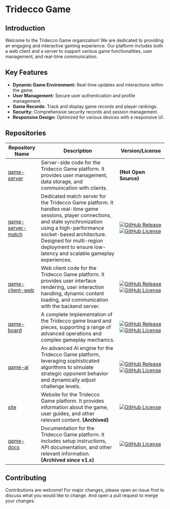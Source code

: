 # Tridecco Game

## Introduction

Welcome to the Tridecco Game organization! We are dedicated to providing an engaging and interactive gaming experience. Our platform includes both a web client and a server to support various game functionalities, user management, and real-time communication.

## Key Features

- **Dynamic Game Environment:** Real-time updates and interactions within the game.
- **User Management:** Secure user authentication and profile management.
- **Game Records:** Track and display game records and player rankings.
- **Security:** Comprehensive security records and session management.
- **Responsive Design:** Optimized for various devices with a responsive UI.

## Repositories

| Repository Name                                                    | Description                                                                                                                                                                                                                                                                                | Version/License                                                                                                                                                                                                                                                                                        |
| ------------------------------------------------------------------ | ------------------------------------------------------------------------------------------------------------------------------------------------------------------------------------------------------------------------------------------------------------------------------------------ | ------------------------------------------------------------------------------------------------------------------------------------------------------------------------------------------------------------------------------------------------------------------------------------------------------ |
| [game-server](https://github.com/tridecco/game-server)             | Server-side code for the Tridecco Game platform. It provides user management, data storage, and communication with clients.                                                                                                                                                                | **(Not Open Source)**                                                                                                                                                                                                                                                                                  |
| [game-server-match](https://github.com/tridecco/game-server-match) | Dedicated match server for the Tridecco Game platform. It handles real-time game sessions, player connections, and state synchronization using a high-performance socket-based architecture. Designed for multi-region deployment to ensure low-latency and scalable gameplay experiences. | [![GitHub Release](https://img.shields.io/github/v/release/tridecco/game-server-match)](https://github.com/tridecco/game-server-match/releases) [![GitHub License](https://img.shields.io/github/license/tridecco/game-server-match)](https://github.com/tridecco/game-server-match/blob/main/LICENSE) |
| [game-client-web](https://github.com/tridecco/game-client-web)     | Web client code for the Tridecco Game platform. It provides user interface rendering, user interaction handling, dynamic content loading, and communication with the backend server.                                                                                                       | [![GitHub Release](https://img.shields.io/github/v/release/tridecco/game-client-web)](https://github.com/tridecco/game-client-web/releases) [![GitHub License](https://img.shields.io/github/license/tridecco/game-client-web)](https://github.com/tridecco/game-client-web/blob/main/LICENSE)         |
| [game-board](https://github.com/tridecco/game-board)               | A complete implementation of the Tridecco game board and pieces, supporting a range of advanced operations and complex gameplay mechanics.                                                                                                                                                 | [![GitHub Release](https://img.shields.io/github/v/release/tridecco/game-board)](https://github.com/tridecco/game-board/releases) [![GitHub License](https://img.shields.io/github/license/tridecco/game-board)](https://github.com/tridecco/game-board/blob/main/LICENSE)                             |
| [game-ai](https://github.com/tridecco/game-ai)                     | An advanced AI engine for the Tridecco Game platform, leveraging sophisticated algorithms to simulate strategic opponent behavior and dynamically adjust challenge levels.                                                                                                                 | [![GitHub Release](https://img.shields.io/github/v/release/tridecco/game-ai)](https://github.com/tridecco/game-ai/releases) [![GitHub License](https://img.shields.io/github/license/tridecco/game-ai)](https://github.com/tridecco/game-ai/blob/main/LICENSE)                                         |
| [site](https://github.com/tridecco/site)                           | Website for the Tridecco Game platform. It provides information about the game, user guides, and other relevant content. **(Archived)**                                                                                                                                                    | [![GitHub License](https://img.shields.io/github/license/tridecco/site)](https://github.com/tridecco/site/blob/main/LICENSE)                                                                                                                                                                           |
| [game-docs](https://github.com/tridecco/game-docs)                 | Documentation for the Tridecco Game platform. It includes setup instructions, API documentation, and other relevant information. **(Archived since v1.x)**                                                                                                                                 | [![GitHub License](https://img.shields.io/github/license/tridecco/game-docs)](https://github.com/tridecco/game-docs/blob/main/LICENSE)                                                                                                                                                                 |

## Contributing

Contributions are welcome! For major changes, please open an issue first to discuss what you would like to change. And open a pull request to merge your changes.
